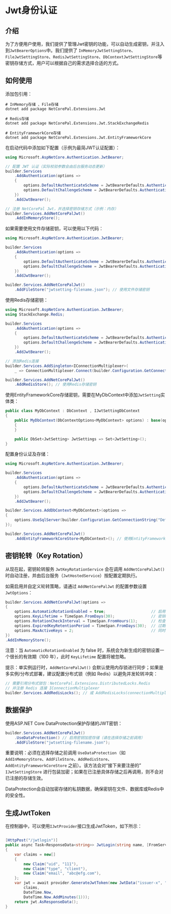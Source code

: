 # Jwt身份认证

## 介绍

为了方便用户使用，我们提供了管理Jwt密钥的功能，可以自动生成密钥，并注入到`JwtBearerOptions`中。我们提供了
`InMemoryJwtSettingStore`、`FileJwtSettingStore`、`RedisJwtSettingStore`、`DbContextJwtSettingStore`等密钥存储方式，用户可以根据自己的需求选择合适的方式。

## 如何使用

添加包引用：

```shell
# InMemory存储 、File存储
dotnet add package NetCorePal.Extensions.Jwt   

# Redis存储
dotnet add package NetCorePal.Extensions.Jwt.StackExchangeRedis

# EntityFrameworkCore存储
dotnet add package NetCorePal.Extensions.Jwt.EntityFrameworkCore
```

在启动代码中添加如下配置（示例为最简JWT认证配置）：

```csharp
using Microsoft.AspNetCore.Authentication.JwtBearer;

// 配置 JWT 认证（实际校验参数会由后台服务动态更新）
builder.Services
    .AddAuthentication(options =>
    {
        options.DefaultAuthenticateScheme = JwtBearerDefaults.AuthenticationScheme;
        options.DefaultChallengeScheme = JwtBearerDefaults.AuthenticationScheme;
    })
    .AddJwtBearer();

// 注册 NetCorePal Jwt，并选择密钥存储方式（示例：内存）
builder.Services.AddNetCorePalJwt()
    .AddInMemoryStore();
```

如果需要使用文件存储密钥，可以使用以下代码：

```csharp
using Microsoft.AspNetCore.Authentication.JwtBearer;

builder.Services
    .AddAuthentication(options =>
    {
        options.DefaultAuthenticateScheme = JwtBearerDefaults.AuthenticationScheme;
        options.DefaultChallengeScheme = JwtBearerDefaults.AuthenticationScheme;
    })
    .AddJwtBearer();

builder.Services.AddNetCorePalJwt()
    .AddFileStore("jwtsetting-filename.json"); // 使用文件存储密钥
```

使用Redis存储密钥：

```csharp
using Microsoft.AspNetCore.Authentication.JwtBearer;
using StackExchange.Redis;

builder.Services
    .AddAuthentication(options =>
    {
        options.DefaultAuthenticateScheme = JwtBearerDefaults.AuthenticationScheme;
        options.DefaultChallengeScheme = JwtBearerDefaults.AuthenticationScheme;
    })
    .AddJwtBearer();

// 添加Redis连接
builder.Services.AddSingleton<IConnectionMultiplexer>(
    _ => ConnectionMultiplexer.Connect(builder.Configuration.GetConnectionString("Redis")!));

builder.Services.AddNetCorePalJwt()
    .AddRedisStore(); // 使用Redis存储密钥
```

使用EntityFrameworkCore存储密钥，需要在MyDbContext中添加`JwtSetting`实体类：

```csharp
public class MyDbContext : DbContext , IJwtSettingDbContext
{
    public MyDbContext(DbContextOptions<MyDbContext> options) : base(options)
    {
    }

    public DbSet<JwtSetting> JwtSettings => Set<JwtSetting>();
}
```

配置身份认证及存储：

```csharp
using Microsoft.AspNetCore.Authentication.JwtBearer;

builder.Services
    .AddAuthentication(options =>
    {
        options.DefaultAuthenticateScheme = JwtBearerDefaults.AuthenticationScheme;
        options.DefaultChallengeScheme = JwtBearerDefaults.AuthenticationScheme;
    })
    .AddJwtBearer();

builder.Services.AddDbContext<MyDbContext>(options =>
{
    options.UseSqlServer(builder.Configuration.GetConnectionString("DefaultConnection"));
});

builder.Services.AddNetCorePalJwt()
    .AddEntityFrameworkCoreStore<MyDbContext>(); // 使用EntityFrameworkCore存储密钥
```

## 密钥轮转（Key Rotation）

从现在起，密钥轮转服务 `JwtKeyRotationService` 会在调用 `AddNetCorePalJwt()` 时自动注册，并由后台服务（`JwtHostedService`）按配置定期执行。

如需启用并自定义轮转策略，请通过 `AddNetCorePalJwt` 的配置参数设置 `JwtOptions`：

```csharp
builder.Services.AddNetCorePalJwt(options =>
{
    options.AutomaticRotationEnabled = true;                    // 启用自动轮转
    options.KeyLifetime = TimeSpan.FromDays(30);                // 密钥有效期（仅在 AutomaticRotationEnabled = true 时生效）
    options.RotationCheckInterval = TimeSpan.FromHours(1);      // 检查轮转的间隔
    options.ExpiredKeyRetentionPeriod = TimeSpan.FromDays(30);  // 过期密钥保留时长（用于验证旧 token）
    options.MaxActiveKeys = 2;                                  // 同时保留的活跃密钥数量
})
.AddInMemoryStore();
```

注意：当 `AutomaticRotationEnabled` 为 false 时，系统会为新生成的密钥设置一个很长的有效期（100 年），此时 `KeyLifetime` 配置将被忽略。

提示：单实例运行时，`AddNetCorePalJwt()` 会默认使用内存锁进行同步；如果是多实例/分布式部署，建议配置分布式锁（例如 Redis）以避免并发轮转冲突：

```csharp
// 需要引用分布式锁包：NetCorePal.Extensions.DistributedLocks.Redis
// 并注册 Redis 连接 IConnectionMultiplexer
builder.Services.AddRedisLocks(); // 或 AddRedisLocks(connectionMultiplexer)
```

## 数据保护

使用ASP.NET Core DataProtection保护存储的JWT密钥：

```csharp
builder.Services.AddNetCorePalJwt()
    .UseDataProtection() // 启用密钥加密存储（请在选择存储之前调用）
    .AddFileStore("jwtsetting-filename.json");
```

重要说明：必须在选择存储之前调用 `UseDataProtection`（如 `AddInMemoryStore`、`AddFileStore`、`AddRedisStore`、`AddEntityFrameworkCoreStore` 之前）。该方法会对“接下来要注册的” `IJwtSettingStore` 进行包装加密；如果在已注册具体存储之后再调用，则不会对已注册的存储生效。

DataProtection会自动加密存储的私钥数据，确保密钥在文件、数据库或Redis中的安全性。

## 生成JwtToken

在控制器中，可以使用`IJwtProvider`接口生成JwtToken，如下所示：

```csharp

[HttpPost("/jwtlogin")]
public async Task<ResponseData<string>> JwtLogin(string name, [FromServices] IJwtProvider provider)
{
    var claims = new[]
    {
        new Claim("uid", "111"),
        new Claim("type", "client"),
        new Claim("email", "abc@efg.com"),
    };
    var jwt = await provider.GenerateJwtToken(new JwtData("issuer-x", "audience-y",
        claims,
        DateTime.Now,
        DateTime.Now.AddMinutes(1)));
    return jwt.AsResponseData();
}
```
